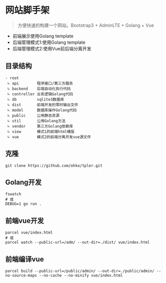 # 网站脚手架

> 方便快速的构建一个网站。Bootstrap3 + AdminLTE + Golang + Vue

- 前端展示使用Golang template
- 后端管理模式1:使用Golang template
- 后端管理模式2:使用Vue前后端分离开发

## 目录结构
```
- root
 ∟ api        程序接口/第三方服务
 ∟ backend    后端自动化执行代码
 ∟ controller 业务逻辑Golang代码
 ∟ db         sqlite3数据库
 ∟ dist       前端开发的零时输出文件
 ∟ model      数据库操作Golang代码
 ∟ public     公用静态资源
 ∟ util       公用Golang方法
 ∟ vendor     第三方Golang依赖库
 ∟ view       模式1的前端html模版
 ∟ vue        模式2的前端分离开发vue源文件
```

## 克隆
```
git clone https://github.com/ohko/tpler.git
```

## Golang开发
```
fswatch
# 或
DEBUG=1 go run .
```

## 前端vue开发
```
parcel vue/index.html
# 或
parcel watch --public-url=/adm/ --out-dir=./dist/ vue/index.html
```

## 前端编译vue
```
parcel build --public-url=/public/admin/ --out-dir=./public/admin/ --no-source-maps --no-cache --no-minify vue/index.html
```